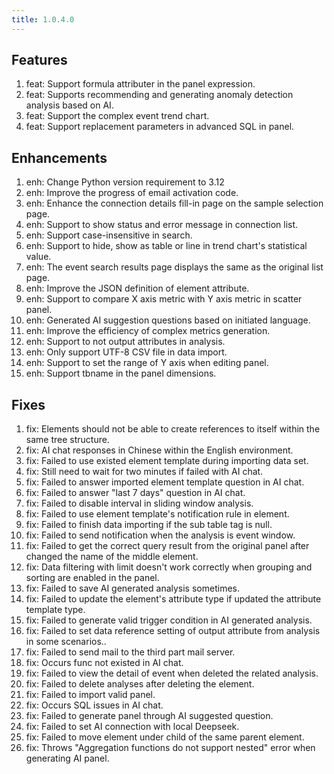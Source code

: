 ```yaml
---
title: 1.0.4.0
---
```


## Features
1. feat: Support formula attributer in the panel expression.
1. feat: Supports recommending and generating anomaly detection analysis based on AI.
1. feat: Support the complex event trend chart.
1. feat: Support  replacement parameters in advanced SQL in panel.

## Enhancements
1. enh: Change Python version requirement to 3.12
1. enh: Improve the progress of email activation code.
1. enh: Enhance the connection details fill-in page on the sample selection page.
1. enh: Support to show status and error message in connection list.
1. enh: Support case-insensitive in search.
1. enh: Support to hide, show as table or line in trend chart's statistical value.
1. enh: The event search results page displays the same as the original list page.
1. enh: Improve the JSON definition of element attribute.
1. enh: Support to compare X axis metric with Y axis metric in scatter panel. 
1. enh: Generated AI suggestion questions based on initiated language.
1. enh: Improve the efficiency of complex metrics generation.
1. enh: Support to not output attributes in analysis.
1. enh: Only support UTF-8 CSV file in data import.
1. enh: Support to set the range of Y axis when editing panel.
1. enh: Support tbname in the panel dimensions.

## Fixes
1. fix: Elements should not be able to create references to itself within the same tree structure.
1. fix: AI chat responses in Chinese within the English environment.
1. fix: Failed to use  existed element template during importing data set.
1. fix: Still need to wait for two minutes if failed with AI chat.
1. fix: Failed to answer imported element template question in AI chat.
1. fix: Failed to answer "last 7 days" question in AI chat.
1. fix: Failed to disable interval in sliding window analysis.
1. fix: Failed to use element template's notification rule in element.
1. fix: Failed to finish data importing if the sub table tag is null.
1. fix: Failed to send notification when the analysis is event window.
1. fix: Failed to get the correct query result from the original panel after changed the name of the middle element.
1. fix: Data filtering with limit doesn't work correctly when grouping and sorting are enabled in the panel.
1. fix: Failed to save AI generated analysis sometimes.
1. fix: Failed to update the element's attribute type if updated the attribute template type.
1. fix: Failed to generate valid trigger condition in AI generated analysis.
1. fix: Failed to set data reference setting of output attribute from analysis in some scenarios..
1. fix: Failed to send mail to the third part mail server.
1. fix: Occurs func not existed in AI chat.
1. fix: Failed to view the detail of event when deleted the related analysis.
1. fix: Failed to delete analyses after deleting the element.
1. fix: Failed to import valid panel.
1. fix: Occurs SQL issues in AI chat.
1. fix: Failed to generate panel through AI suggested question.
1. fix: Failed to set AI connection with local Deepseek.
1. fix: Failed to move element under child of the same parent element.
1. fix: Throws "Aggregation functions do not support nested" error when generating AI panel.

